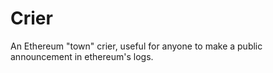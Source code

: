 # Crier
An Ethereum "town" crier, useful for anyone to make a public announcement in ethereum's logs.
